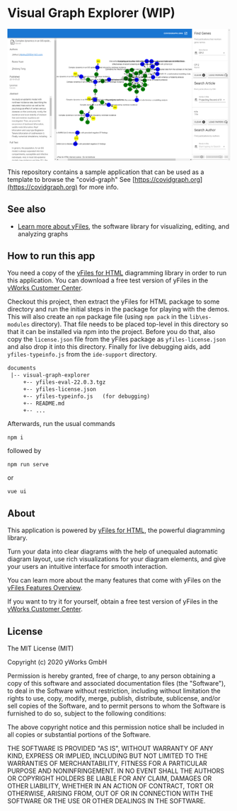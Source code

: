 # Visual Graph Explorer (WIP)

![A screenshot of this sample application](docs/screenshot.png)

This repository contains a sample application that can be used as a template to browse the 
"covid-graph" See [https://covidgraph.org](https://covidgraph.org) for more info.  


## See also

* [Learn more about yFiles](https://www.yworks.com/products/yfiles), the software library for visualizing, editing, and analyzing graphs

## How to run this app

You need a copy of the [yFiles for HTML](https://www.yworks.com/products/yfiles-for-html) diagramming library in order
to run this application. You can download a free test version of yFiles in the
[yWorks Customer Center](https://my.yworks.com/signup?product=YFILES_HTML_EVAL).

Checkout this project, then extract the yFiles for HTML package to some directory and run the initial steps in the
package for playing with the demos. This will also create an `npm` package file (using `npm pack` in the `lib\es-modules` directory).
That file needs to be placed top-level in this directory so that it can be installed via npm into the project.
Before you do that, also copy the `license.json` file from the yFiles package as `yfiles-license.json` and also drop it into this directory.
Finally for live debugging aids, add `yfiles-typeinfo.js` from the `ide-support` directory.


```
documents
 |-- visual-graph-explorer
     +-- yfiles-eval-22.0.3.tgz
     +-- yfiles-license.json
     +-- yfiles-typeinfo.js   (for debugging)
     +-- README.md
     +-- ...
```

Afterwards, run the usual commands
```
npm i
```
followed by
```
npm run serve
```
or
```
vue ui
```


## About

This application is powered by [yFiles for HTML](https://www.yworks.com/products/yfiles-for-html), the powerful
diagramming library.

Turn your data into clear diagrams with the help of unequaled automatic diagram layout, use rich visualizations for your
diagram elements, and give your users an intuitive interface for smooth interaction.

You can learn more about the many features that come with yFiles
on the [yFiles Features Overview](https://www.yworks.com/products/yfiles/features).

If you want to try it for yourself, obtain a free test version of yFiles in the
[yWorks Customer Center](https://my.yworks.com/signup?product=YFILES_HTML_EVAL).

## License
The MIT License (MIT)

Copyright (c) 2020 yWorks GmbH

Permission is hereby granted, free of charge, to any person obtaining a copy of this software and associated documentation files (the "Software"), to deal in the Software without restriction, including without limitation the rights to use, copy, modify, merge, publish, distribute, sublicense, and/or sell copies of the Software, and to permit persons to whom the Software is furnished to do so, subject to the following conditions:

The above copyright notice and this permission notice shall be included in all copies or substantial portions of the Software.

THE SOFTWARE IS PROVIDED "AS IS", WITHOUT WARRANTY OF ANY KIND, EXPRESS OR IMPLIED, INCLUDING BUT NOT LIMITED TO THE WARRANTIES OF MERCHANTABILITY, FITNESS FOR A PARTICULAR PURPOSE AND NONINFRINGEMENT. IN NO EVENT SHALL THE AUTHORS OR COPYRIGHT HOLDERS BE LIABLE FOR ANY CLAIM, DAMAGES OR OTHER LIABILITY, WHETHER IN AN ACTION OF CONTRACT, TORT OR OTHERWISE, ARISING FROM, OUT OF OR IN CONNECTION WITH THE SOFTWARE OR THE USE OR OTHER DEALINGS IN THE SOFTWARE.